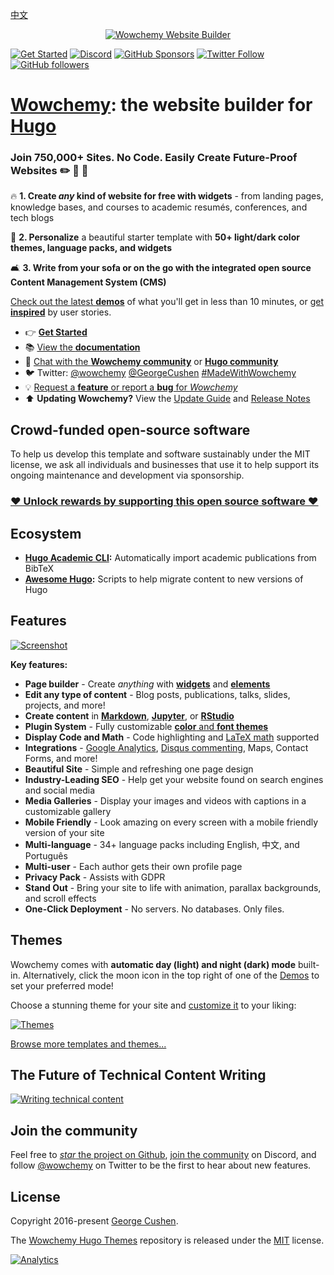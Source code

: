 [中文](https://wowchemy.com/zh/)

<p align="center"><a href="https://wowchemy.com/hugo-themes/" target="_blank" rel="noopener"><img src="https://wowchemy.com/media/sharing.png" alt="Wowchemy Website Builder"></a></p>

[![Get Started](https://img.shields.io/badge/-Get%20started-ff4655?style=for-the-badge)](https://wowchemy.com/hugo-themes/)
[![Discord](https://img.shields.io/discord/722225264733716590?style=for-the-badge)](https://discord.com/channels/722225264733716590/742892432458252370/742895548159492138)
[![GitHub Sponsors](https://img.shields.io/github/sponsors/gcushen?label=%E2%9D%A4%EF%B8%8F%20sponsor&style=for-the-badge)](https://github.com/sponsors/gcushen)
[![Twitter Follow](https://img.shields.io/twitter/follow/wowchemy?label=Follow%20on%20Twitter&style=for-the-badge)](https://twitter.com/wowchemy)
[![GitHub followers](https://img.shields.io/github/followers/gcushen?label=Follow%20on%20GH&style=for-the-badge)](https://github.com/gcushen)  

# [Wowchemy](https://wowchemy.com): the website builder for [Hugo](https://gohugo.io)

### Join 750,000+ Sites. No Code. Easily Create Future-Proof Websites ✏️ 📰 🚀

🔥 **1. Create _any_ kind of website for free with widgets** - from landing pages, knowledge bases, and courses to academic resumés, conferences, and tech blogs

🎨 **2. Personalize** a beautiful starter template with **50+ light/dark color themes, language packs, and widgets**

🛋 **3. Write from your sofa or on the go with the integrated open source Content Management System (CMS)**

[Check out the latest **demos**](https://wowchemy.com/hugo-themes/) of what you'll get in less than 10 minutes, or [get **inspired**](https://wowchemy.com/user-stories/) by user stories.

- 👉 [**Get Started**](https://wowchemy.com/hugo-themes/)
- 📚 [View the **documentation**](https://wowchemy.com/docs/)
- 💬 [Chat with the **Wowchemy community**](https://discord.gg/z8wNYzb) or [**Hugo community**](https://discourse.gohugo.io)
- 🐦 Twitter: [@wowchemy](https://twitter.com/wowchemy) [@GeorgeCushen](https://twitter.com/GeorgeCushen) [#MadeWithWowchemy](https://twitter.com/search?q=%28%23MadeWithWowchemy%20OR%20%23MadeWithAcademic%29&src=typed_query)
- 💡 [Request a **feature** or report a **bug** for _Wowchemy_](https://github.com/wowchemy/wowchemy-hugo-themes/issues)
- ⬆️ **Updating Wowchemy?** View the [Update Guide](https://wowchemy.com/docs/update/) and [Release Notes](https://wowchemy.com/updates/)

## Crowd-funded open-source software

To help us develop this template and software sustainably under the MIT license, we ask all individuals and businesses that use it to help support its ongoing maintenance and development via sponsorship.

### [❤️ Unlock rewards by supporting this open source software ❤️](https://wowchemy.com/sponsor/)

## Ecosystem

- **[Hugo Academic CLI](https://github.com/wowchemy/hugo-academic-cli/):** Automatically import academic publications from BibTeX
- **[Awesome Hugo](https://github.com/wowchemy/awesome-hugo):** Scripts to help migrate content to new versions of Hugo

## Features

[![Screenshot](https://raw.githubusercontent.com/wowchemy/wowchemy-hugo-themes/main/academic.png)](https://wowchemy.com)

**Key features:**

- **Page builder** - Create _anything_ with [**widgets**](https://wowchemy.com/docs/page-builder/) and [**elements**](https://wowchemy.com/docs/content/writing-markdown-latex/)
- **Edit any type of content** - Blog posts, publications, talks, slides, projects, and more!
- **Create content** in [**Markdown**](https://wowchemy.com/docs/writing-markdown-latex/), [**Jupyter**](https://wowchemy.com/docs/import/jupyter/), or [**RStudio**](https://wowchemy.com/docs/install-locally/)
- **Plugin System** - Fully customizable [**color** and **font themes**](https://wowchemy.com/hugo-themes/)
- **Display Code and Math** - Code highlighting and [LaTeX math](https://en.wikibooks.org/wiki/LaTeX/Mathematics) supported
- **Integrations** - [Google Analytics](https://analytics.google.com), [Disqus commenting](https://disqus.com), Maps, Contact Forms, and more!
- **Beautiful Site** - Simple and refreshing one page design
- **Industry-Leading SEO** - Help get your website found on search engines and social media
- **Media Galleries** - Display your images and videos with captions in a customizable gallery
- **Mobile Friendly** - Look amazing on every screen with a mobile friendly version of your site
- **Multi-language** - 34+ language packs including English, 中文, and Português
- **Multi-user** - Each author gets their own profile page
- **Privacy Pack** - Assists with GDPR
- **Stand Out** - Bring your site to life with animation, parallax backgrounds, and scroll effects
- **One-Click Deployment** - No servers. No databases. Only files.

## Themes

Wowchemy comes with **automatic day (light) and night (dark) mode** built-in. Alternatively, click the moon icon in the top right of one of the [Demos](https://wowchemy.com/hugo-themes/) to set your preferred mode!

Choose a stunning theme for your site and [customize it](https://wowchemy.com/docs/customization/#custom-theme) to your liking:

[![Themes](https://raw.githubusercontent.com/wowchemy/wowchemy-hugo-themes/main/themes.png)](https://wowchemy.com/hugo-themes/)

[Browse more templates and themes...](https://wowchemy.com/hugo-themes/)

## The Future of Technical Content Writing

[![Writing technical content](https://wowchemy.com/uploads/readmes/writing-technical-content.gif)](https://academic-demo.netlify.app/post/writing-technical-content/)

## Join the community

Feel free to [_star_ the project on Github](https://github.com/wowchemy/wowchemy-hugo-themes), [join the community](https://discord.gg/z8wNYzb) on Discord, and follow [@wowchemy](https://twitter.com/wowchemy) on Twitter to be the first to hear about new features.

## License

Copyright 2016-present [George Cushen](https://georgecushen.com).

The [Wowchemy Hugo Themes](https://github.com/wowchemy/wowchemy-hugo-themes/) repository is released under the [MIT](https://github.com/wowchemy/wowchemy-hugo-themes/blob/main/LICENSE.md) license.

[![Analytics](https://ga-beacon.appspot.com/UA-78646709-2/wowchemy-hugo-themes/readme?pixel)](https://github.com/igrigorik/ga-beacon)
